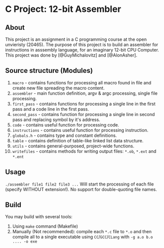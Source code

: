 # C Project: 12-bit Assembler
## About
This project is an assignment in a C programming course at the open unvieristy (20465). The purpose of this project is to build an assembler for instructions in asssembly language, for an imaginary 12-bit CPU Computer.
This project was done by [@GuyMichalovitz] and [@AlonAsher].

## Source structure (Modules)
1. `macro` - contains functions for processing all macro found in file and create new file spreading the macro content.
1. `assembler` - main function definition, argv & argc processing, single file processing.
2. `first_pass` - contains functions for processing a single line in the first pass and a code line in the first pass.
3. `second_pass` - contains function for processing a single line in second pass and replacing symbol by it's address.
4. `code` - contains useful function for processing code.
5. `instructions` - contains useful function for processing instruction.
6. `globals.h` - contains type and constant definitions.
7. `table` - contains definition of table-like linked list data structure.
8. `utils` - contains general-purposed, project-wide functions.
9. `writefiles` - contains methods for writing output files: `*.ob`, `*.ext` and `*.ent` 

## Usage
`./assembler file1 file2 file3 ...`
Will start the processing of each file (specify WITHOUT extension!). No support for double-quoting file names.

## Build
You may build with several tools:
1. Using `make` command (Makefile)
2. Manually (Not recommended): compile each `*.c` file to `*.o` and then compile all to a single executable using `CC`/`GCC`/`CLang` with `-g a.o b.o .... -o exe`

